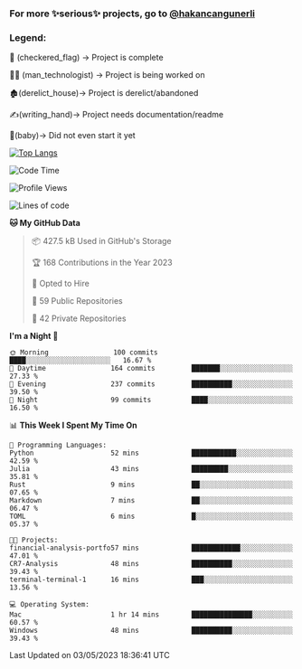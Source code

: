 ### For more ✨serious✨ projects, go to [@hakancangunerli](https://github.com/hakancangunerli)


### Legend:


🏁 (checkered_flag) -> Project is complete

👨‍💻 (man_technologist)   -> Project is being worked on

🏚️(derelict_house)-> Project is derelict/abandoned

✍️(writing_hand)-> Project needs documentation/readme

👶(baby)-> Did not even start it yet

[![Top Langs](https://github-readme-stats.vercel.app/api/top-langs/?username=johngunerli&layout=compact&hide=tex,html,shell,Ruby,CSS&langs_count=10&exclude_repo=2015-csharp,gt-code,gsu-code,uga-code)](https://github.com/anuraghazra/github-readme-stats)


<!--START_SECTION:waka-->
![Code Time](http://img.shields.io/badge/Code%20Time-425%20hrs-blue)

![Profile Views](http://img.shields.io/badge/Profile%20Views-8-blue)

![Lines of code](https://img.shields.io/badge/From%20Hello%20World%20I%27ve%20Written-3.1%20million%20lines%20of%20code-blue)

**🐱 My GitHub Data** 

> 📦 427.5 kB Used in GitHub's Storage 
 > 
> 🏆 168 Contributions in the Year 2023
 > 
> 💼 Opted to Hire
 > 
> 📜 59 Public Repositories 
 > 
> 🔑 42 Private Repositories 
 > 
**I'm a Night 🦉** 

```text
🌞 Morning                100 commits         ████░░░░░░░░░░░░░░░░░░░░░   16.67 % 
🌆 Daytime                164 commits         ███████░░░░░░░░░░░░░░░░░░   27.33 % 
🌃 Evening                237 commits         ██████████░░░░░░░░░░░░░░░   39.50 % 
🌙 Night                  99 commits          ████░░░░░░░░░░░░░░░░░░░░░   16.50 % 
```


📊 **This Week I Spent My Time On** 

```text
💬 Programming Languages: 
Python                   52 mins             ███████████░░░░░░░░░░░░░░   42.59 % 
Julia                    43 mins             █████████░░░░░░░░░░░░░░░░   35.81 % 
Rust                     9 mins              ██░░░░░░░░░░░░░░░░░░░░░░░   07.65 % 
Markdown                 7 mins              ██░░░░░░░░░░░░░░░░░░░░░░░   06.47 % 
TOML                     6 mins              █░░░░░░░░░░░░░░░░░░░░░░░░   05.37 % 

🐱‍💻 Projects: 
financial-analysis-portfo57 mins             ████████████░░░░░░░░░░░░░   47.01 % 
CR7-Analysis             48 mins             ██████████░░░░░░░░░░░░░░░   39.43 % 
terminal-terminal-1      16 mins             ███░░░░░░░░░░░░░░░░░░░░░░   13.56 % 

💻 Operating System: 
Mac                      1 hr 14 mins        ███████████████░░░░░░░░░░   60.57 % 
Windows                  48 mins             ██████████░░░░░░░░░░░░░░░   39.43 % 
```


 Last Updated on 03/05/2023 18:36:41 UTC
<!--END_SECTION:waka-->


